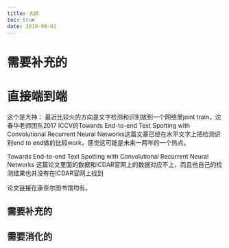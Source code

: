 ```yaml
---
title: 大纲
toc: true
date: 2018-09-02
---
```

# 需要补充的

# 直接端到端


这个是大神：
最近比较火的方向是文字检测和识别放到一个网络里joint train，沈春华老师团队2017 ICCV的Towards End-to-end Text Spotting with Convolutional Recurrent Neural Networks这篇文章已经在水平文字上把检测识别end to end做的比较work，感觉这可能是未来一两年的一个热点。



Towards End-to-end Text Spotting with Convolutional Recurrent Neural Networks
这篇论文里面的数据和ICDAR官网上的数据对应不上，而且他自己的检测结果也并没有在ICDAR官网上找到




论文链接在康奈尔图书馆均有。


## 需要补充的


## 需要消化的
